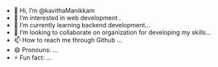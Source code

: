 - 👋 Hi, I’m @kavithaManikkam
- 👀 I’m interested in web development .
- 🌱 I’m currently learning  backend development...
- 💞️ I’m looking to collaborate on organization for developing my skills...
- 📫 How to reach me through Github ...
- 😄 Pronouns: ...
- ⚡ Fun fact: ...

<!---
kavithaManikkam/kavithaManikkam is a ✨ special ✨ repository because its `README.md` (this file) appears on your GitHub profile.
You can click the Preview link to take a look at your changes.
--->
